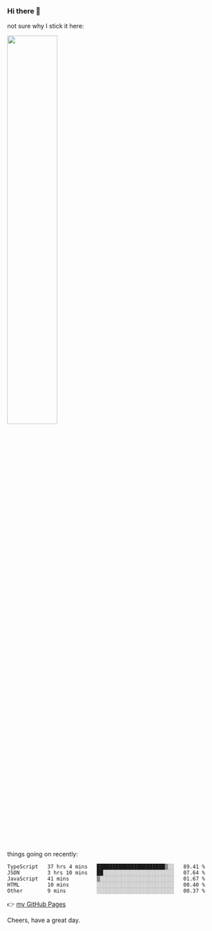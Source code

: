 ### Hi there 👋

not sure why I stick it here:

[<img width="48%" src="https://github-readme-stats.vercel.app/api?username=ykzhukian&show_icons=true&theme=dracula">](https://github.com/anuraghazra/github-readme-stats)


things going on recently:

<!--START_SECTION:waka-->

```text
TypeScript   37 hrs 4 mins   ██████████████████████▒░░   89.41 %
JSON         3 hrs 10 mins   ██░░░░░░░░░░░░░░░░░░░░░░░   07.64 %
JavaScript   41 mins         ▒░░░░░░░░░░░░░░░░░░░░░░░░   01.67 %
HTML         10 mins         ░░░░░░░░░░░░░░░░░░░░░░░░░   00.40 %
Other        9 mins          ░░░░░░░░░░░░░░░░░░░░░░░░░   00.37 %
```

<!--END_SECTION:waka-->

👉 [my GitHub Pages](https://ykzhukian.github.io)

Cheers, have a great day.


